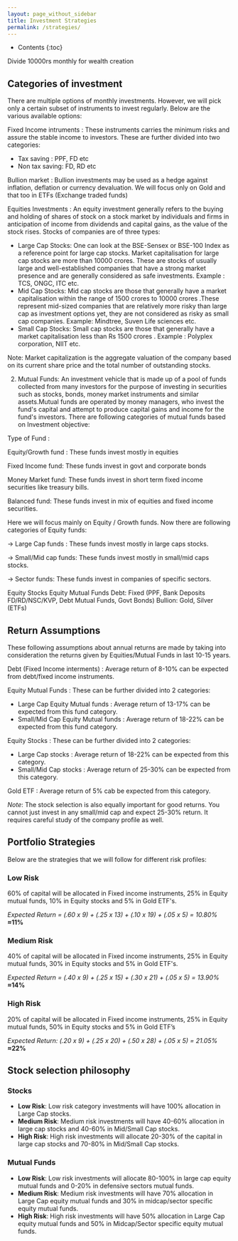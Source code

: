 ```yaml
---
layout: page_without_sidebar
title: Investment Strategies
permalink: /strategies/
---
```

- Contents
{:toc}

Divide 10000rs monthly for wealth creation

Categories of investment
-----
There are multiple options of monthly investments. However, we will pick only a certain subset of instruments to invest regularly. Below are the various available options:

Fixed Income intruments
: These instruments carries the minimum risks and assure the stable income to investors. These are further divided into two categories:

- Tax saving :  PPF, FD etc
- Non tax saving:  FD, RD etc

Bullion market
: Bullion investments may be used as a hedge against inflation, deflation or currency devaluation. We will focus only on Gold and that too in ETFs (Exchange traded funds)

Equities Investments
: An equity investment generally refers to the buying and holding of shares of stock on a stock market by individuals and firms in anticipation of income from dividends and capital gains, as the value of the stock rises. Stocks of companies are of three types:

- Large Cap Stocks: One can look at the BSE-Sensex or BSE-100 Index as a reference point for large cap stocks. Market capitalisation for  large cap stocks are more than 10000 crores. These are stocks of usually large and well-established companies that have a strong market presence and are generally considered as safe investments. Example : TCS, ONGC, ITC etc.
- Mid Cap Stocks:  Mid cap stocks are those that generally have a market capitalisation within the range of 1500 crores to 10000 crores .These represent mid-sized companies that are relatively more risky than large cap as investment options yet, they are not considered as risky as small cap companies.  Example: Mindtree, Suven Life sciences etc.
- Small Cap Stocks: Small cap stocks are those that generally have a market capitalisation less than Rs 1500 crores . Example : Polyplex corporation, NIIT etc.

Note: Market capitalization is the aggregate valuation of the company based on its current share price and the total number of outstanding stocks.

2) Mutual Funds:  An investment vehicle that is made up of a pool of funds collected from many investors for the purpose of investing in securities such as stocks, bonds, money market instruments and similar assets.Mutual funds are operated by money managers, who invest the fund's capital and attempt to produce capital gains and income for the fund's investors. There are following categories of mutual funds based on Investment objective:


Type of Fund        :

Equity/Growth fund : These funds invest mostly in equities

Fixed Income fund: These funds invest in govt and corporate bonds

Money Market fund: These funds invest in short term fixed income securities like treasury bills.

Balanced fund: These funds invest in mix of equities and fixed income securities.



Here we will focus mainly on Equity / Growth funds. Now there are following categories of Equity funds:

-> Large Cap funds  : These funds invest mostly in large caps stocks.

-> Small/Mid cap funds: These funds invest mostly in small/mid caps stocks.

-> Sector funds: These funds invest in companies of specific sectors.


Equity Stocks
Equity Mutual Funds
Debt: Fixed (PPF, Bank Deposits FD/RD/NSC/KVP, Debt Mutual Funds, Govt Bonds)
Bullion: Gold, Silver (ETFs)

Return Assumptions
------------------
These following assumptions about annual returns are made by taking into consideration the returns given by Equities/Mutual Funds in last 10-15 years.

Debt (Fixed Income interments)
: Average return of 8-10% can be expected from debt/fixed income instruments.

Equity Mutual Funds
: These can be further divided into 2 categories:

- Large Cap Equity Mutual funds : Average return of 13-17% can be expected from this fund category.
- Small/Mid Cap Equity Mutual funds : Average return of 18-22% can be expected from this fund category.

Equity Stocks
: These can be further divided into 2 categories:

- Large Cap stocks : Average return of 18-22% can be expected from this category.
- Small/Mid Cap stocks : Average return of 25-30% can be expected from this category.

Gold ETF
: Average return of 5% cab be expected from this category.

_Note_: The stock selection is also equally important for good returns. You cannot just invest in any small/mid cap and expect 25-30% return. It requires careful study of the company profile as well.

Portfolio Strategies
--------------------
Below are the strategies that we will follow for different risk profiles:

### Low Risk
60% of capital will be allocated in Fixed income instruments, 25% in Equity mutual funds, 10% in Equity stocks and 5% in Gold ETF's.

_Expected Return = (.60 x 9) + (.25 x 13) + (.10 x 19) + (.05 x 5) = 10.80%_  
**≈11%**


### Medium Risk
40% of capital will be allocated in Fixed income instruments, 25% in Equity mutual funds, 30% in Equity stocks and 5% in Gold ETF's.

_Expected Return = (.40 x 9) + (.25 x 15) + (.30 x 21) + (.05 x 5) = 13.90%_  
**≈14%**


### High Risk
20% of capital will be allocated in Fixed income instruments, 25% in Equity mutual funds, 50% in Equity stocks and 5% in Gold ETF’s

_Expected Return: (.20 x 9) + (.25 x 20) + (.50 x 28) + (.05 x 5) = 21.05%_   
**≈22%**

Stock selection philosophy
--------------------------

### Stocks
- **Low Risk**: Low risk category investments will have 100% allocation in Large Cap stocks.
- **Medium Risk**: Medium risk investments will have 40-60% allocation in large cap stocks and 40-60% in Mid/Small Cap stocks.
- **High Risk**: High risk investments will allocate 20-30% of the capital in large cap stocks and 70-80% in Mid/Small Cap stocks.

### Mutual Funds
- **Low Risk**: Low risk investments will allocate 80-100% in large cap equity mutual funds and 0-20% in defensive sectors mutual funds.
- **Medium Risk**: Medium risk investments will have 70% allocation in Large Cap equity mutual funds and 30% in midcap/sector specific equity mutual funds.
- **High Risk**: High risk investments will have 50% allocation in Large Cap equity mutual funds and 50% in Midcap/Sector specific equity mutual funds.
